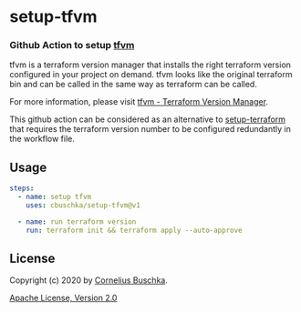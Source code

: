 # setup-tfvm

### Github Action to setup [tfvm](https://github.com/cbuschka/tfvm)

tfvm is a terraform version manager that installs the right terraform version 
configured in your project on demand. tfvm looks like the original terraform 
bin and can be called in the same way as terraform can be called.

For more information, please visit [tfvm - Terraform Version Manager](https://github.com/cbuschka/tfvm).

This github action can be considered as an alternative to [setup-terraform](https://github.com/hashicorp/setup-terraform)
that requires the terraform version number to be configured redundantly in the workflow file.

## Usage

```yaml
steps:
  - name: setup tfvm
    uses: cbuschka/setup-tfvm@v1

  - name: run terraform version
    run: terraform init && terraform apply --auto-approve
```

## License

Copyright (c) 2020 by [Cornelius Buschka](https://github.com/cbuschka).

[Apache License, Version 2.0](./license.txt)

